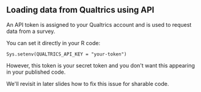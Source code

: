 ## Loading data from Qualtrics using API

An API token is assigned to your Qualtrics account and is used to request data from a survey. 

You can set it directly in your R code:

``` {.R}
Sys.setenv(QUALTRICS_API_KEY = "your-token")
```
However, this token is your secret token and you don't want this appearing in your published code.

We'll revisit in later slides how to fix this issue for sharable code.